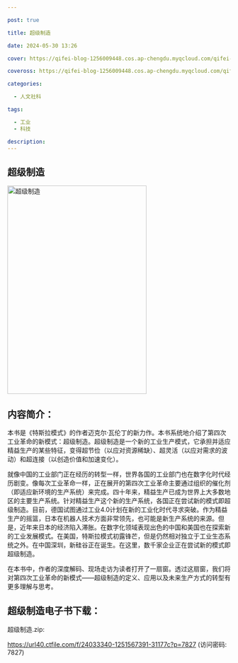 ```yaml
---

post: true

title: 超级制造

date: 2024-05-30 13:26

cover: https://qifei-blog-1256009448.cos.ap-chengdu.myqcloud.com/qifei-blog/s34250392.jpg

coveross: https://qifei-blog-1256009448.cos.ap-chengdu.myqcloud.com/qifei-blog/s34250392.jpg

categories:

  - 人文社科

tags:

  - 工业
  - 科技

description:
---
```


## 超级制造

<img alt="超级制造" class="aligncenter loading" data-was-processed="true" decoding="async" fetchpriority="high" height="471" src="https://qifei-blog-1256009448.cos.ap-chengdu.myqcloud.com/qifei-blog/s34250392.jpg" style="cursor: zoom-in;" width="314"/>

## 内容简介：

本书是《特斯拉模式》的作者迈克尔·瓦伦丁的新力作。本书系统地介绍了第四次工业革命的新模式：超级制造。超级制造是一个新的工业生产模式，它承担并适应精益生产的某些特征，变得超节俭（以应对资源稀缺）、超灵活（以应对需求的波动）和超连接（以创造价值和加速变化）。

就像中国的工业部门正在经历的转型一样，世界各国的工业部门也在数字化时代经历剧变。像每次工业革命一样，正在展开的第四次工业革命主要通过组织的催化剂（即适应新环境的生产系统）来完成。四十年来，精益生产已成为世界上大多数地区的主要生产系统。针对精益生产这个新的生产系统，各国正在尝试新的模式即超级制造。目前，德国试图通过工业4.0计划在新的工业化时代寻求突破。作为精益生产的摇篮，日本在机器人技术方面非常领先，也可能是新生产系统的来源。但是，近年来日本的经济陷入滞胀。在数字化领域表现出色的中国和美国也在探索新的工业发展模式。在美国，特斯拉模式初露锋芒，但是仍然相对独立于工业生态系统之外。在中国深圳，新硅谷正在诞生。在这里，数千家企业正在尝试新的模式即超级制造。

在本书中，作者的深度解码、现场走访为读者打开了一扇窗。透过这扇窗，我们将对第四次工业革命的新模式——超级制造的定义、应用以及未来生产方式的转型有更多理解与思考。

## 超级制造电子书下载：

超级制造.zip: 

https://url40.ctfile.com/f/24033340-1251567391-31177c?p=7827 (访问密码: 7827)

